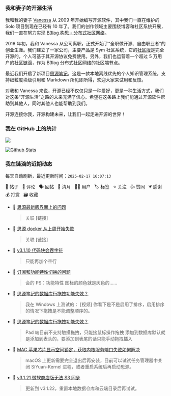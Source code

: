 ### 我和妻子的开源生活

我和我的妻子 [Vanessa](https://github.com/Vanessa219) 从 2009 年开始编写开源软件，其中我们一直在维护的 Solo 项目到现在已经有 10 年了。我们的创作领域主要围绕博客和社区系统开展，我们一直在努力实现 [B3log 构思 - 分布式社区网络](https://ld246.com/article/1546941897596)。

2018 年初，我和 Vanessa 从公司离职，正式开始了“全职做开源、自由职业者”的创业生涯。我们建立了一家公司，主要产品是 Sym 社区系统，它的[社区版](https://github.com/88250/symphony)是完全开源的，个人可基于其开源协议免费使用。另外，我们也运营着一个超过 5 万用户的社区[链滴](https://ld246.com)，作为 B3log 分布式社区网络的社区端节点。

最近我们开启了新项目[思源笔记](https://github.com/siyuan-note/siyuan)，这是一款本地离线优先的个人知识管理系统，支持细粒度块级引用和 Markdown 所见即所得，欢迎大家来试用和反馈。

对我和 Vanessa 来说，开源已经不仅仅只是一种爱好，更是一种生活方式，我们对这条“开源生活”之路的未来充满了信心。希望在这条路上我们能通过开源软件帮助到其他人，同时其他人也能帮助到我们。

开源连接你我，开源构建未来，让我们一起走进开源的世界！

### 我在 GitHub 上的统计

<a title="Hits" target="_blank" href="https://github.com/88250/88250"><img src="https://hits.b3log.org/88250/88250.svg"></a>

[![Github Stats](https://github-readme-stats.vercel.app/api?username=88250&theme=tokyonight&show_icons=true)](https://github.com/88250)

<!--events start -->

### 我在链滴的近期动态

每天自动刷新，最近更新时间：`2025-02-17 16:07:13`

📝 帖子 &nbsp; 💬 评论 &nbsp; 🗣 回帖 &nbsp; 🌙 清月 &nbsp; 👨‍💻 用户 &nbsp; 🏷️ 标签 &nbsp; ⭐️ 关注 &nbsp; 👍 赞同 &nbsp; 💗 感谢 &nbsp; 💰 打赏 &nbsp; 🗃 收藏

* 💬 [思源最新版界面上的问题](https://ld246.com/article/1739760287297/comment/1739760561956#comments)

  > 关联 [链接]
* 💬 [思源 docker 从上周开始失败](https://ld246.com/article/1739552540522/comment/1739758788865#comments)

  > 关联 [链接]
* 💬 [v3.1.10 代码块会吞字符](https://ld246.com/article/1739701893867/comment/1739702072074#comments)

  > 只能再加个空行
* 💬 [订阅和功能特性切换的问题](https://ld246.com/article/1739688648372/comment/1739688764853#comments)

  > 会的 PS：功能特性 图标的颜色就是灰色的……
* 💬 [思源笔记的数据库行拖拽功能失效？](https://ld246.com/article/1739675483580/comment/1739687886533#comments)

  > 我在 Windows 上测试的： [视频] 你看下是不是启用了排序，启用排序的情况下拖拽是不能调整顺序的。
* 💬 [思源笔记的数据库行拖拽功能失效？](https://ld246.com/article/1739675483580/comment/1739676599530#comments)

  > Pad 端目前不支持触摸拖拽，只能接鼠标操作拖拽 添加到数据库默认就是添加到表头的，要添加到表尾的话只能手动拖拽插入
* 💬 [MAC 苹果芯片显示空间锁定，获取内核服务端口失败如何解决](https://ld246.com/article/1739676394560/comment/1739676511670#comments)

  > macOS 上更新需要完全退出后再安装，目前可以试试任务管理器中关闭 SiYuan-Kernel 进程，或者重启系统后再启动思源。
* 💬 [v3.1.21 微软商店版无法 S3 同步](https://ld246.com/article/1739675092944/comment/1739676462731#comments)

  > 更新到 v3.1.22，重置本地数据仓库和云端目录后再试试。


<!--events end -->

